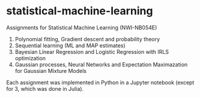 # statistical-machine-learning
Assignments for Statistical Machine Learning (NWI-NB054E)

1. Polynomial fitting, Gradient descent and probability theory
2. Sequential learning (ML and MAP estimates)
3. Bayesian Linear Regression and Logistic Regression with IRLS optimization
4. Gaussian processes, Neural Networks and Expectation Maximazation for Gaussian Mixture Models

Each assignment was implemented in Python in a Jupyter notebook (except for 3, which was done in Julia).